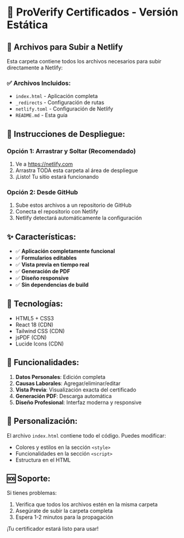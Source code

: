 # 🚀 ProVerify Certificados - Versión Estática

## 📁 Archivos para Subir a Netlify

Esta carpeta contiene todos los archivos necesarios para subir directamente a Netlify:

### ✅ Archivos Incluidos:
- `index.html` - Aplicación completa
- `_redirects` - Configuración de rutas
- `netlify.toml` - Configuración de Netlify
- `README.md` - Esta guía

## 🎯 Instrucciones de Despliegue:

### Opción 1: Arrastrar y Soltar (Recomendado)
1. Ve a https://netlify.com
2. Arrastra TODA esta carpeta al área de despliegue
3. ¡Listo! Tu sitio estará funcionando

### Opción 2: Desde GitHub
1. Sube estos archivos a un repositorio de GitHub
2. Conecta el repositorio con Netlify
3. Netlify detectará automáticamente la configuración

## ✨ Características:

- ✅ **Aplicación completamente funcional**
- ✅ **Formularios editables**
- ✅ **Vista previa en tiempo real**
- ✅ **Generación de PDF**
- ✅ **Diseño responsive**
- ✅ **Sin dependencias de build**

## 🔧 Tecnologías:

- HTML5 + CSS3
- React 18 (CDN)
- Tailwind CSS (CDN)
- jsPDF (CDN)
- Lucide Icons (CDN)

## 📱 Funcionalidades:

1. **Datos Personales**: Edición completa
2. **Causas Laborales**: Agregar/eliminar/editar
3. **Vista Previa**: Visualización exacta del certificado
4. **Generación PDF**: Descarga automática
5. **Diseño Profesional**: Interfaz moderna y responsive

## 🎨 Personalización:

El archivo `index.html` contiene todo el código. Puedes modificar:
- Colores y estilos en la sección `<style>`
- Funcionalidades en la sección `<script>`
- Estructura en el HTML

## 🆘 Soporte:

Si tienes problemas:
1. Verifica que todos los archivos estén en la misma carpeta
2. Asegúrate de subir la carpeta completa
3. Espera 1-2 minutos para la propagación

¡Tu certificador estará listo para usar!
